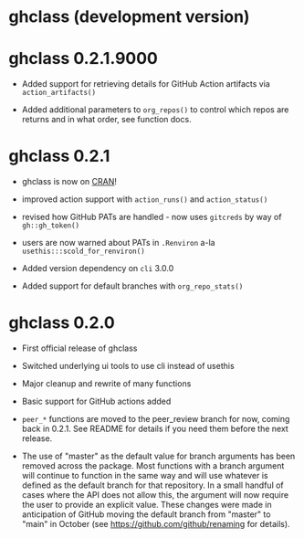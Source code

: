 # ghclass (development version)

# ghclass 0.2.1.9000

* Added support for retrieving details for GitHub Action artifacts via `action_artifacts()`

* Added additional parameters to `org_repos()` to control which repos are returns and in what order, see function docs.

# ghclass 0.2.1

* ghclass is now on [CRAN](https://cran.r-project.org/web/packages/ghclass/)!

* improved action support with `action_runs()` and `action_status()`

* revised how GitHub PATs are handled - now uses `gitcreds` by way of ` gh::gh_token()`

* users are now warned about PATs in `.Renviron` a-la `usethis:::scold_for_renviron()`

* Added version dependency on `cli` 3.0.0

* Added support for default branches with `org_repo_stats()`

# ghclass 0.2.0

* First official release of ghclass

* Switched underlying ui tools to use cli instead of usethis

* Major cleanup and rewrite of many functions

* Basic support for GitHub actions added

* `peer_*` functions are moved to the peer_review branch for now, coming back in 0.2.1. See README for details if you need them before the next release.

* The use of "master" as the default value for branch arguments has been removed across the package. Most functions with a branch argument will continue to function in the same way and will use whatever is defined as the default branch for that repository. In a small handful of cases where the API does not allow this, the argument will now require the user to provide an explicit value. These changes were made in anticipation of GitHub moving the default branch from "master" to "main" in October (see https://github.com/github/renaming for details).
